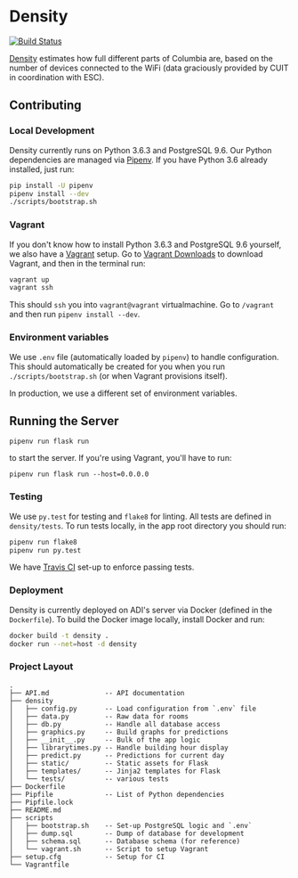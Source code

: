 # Density

[![Build
Status](https://travis-ci.org/ADI-Labs/density.svg?branch=master)](https://travis-ci.org/ADI-Labs/density)

[Density](https://density.adicu.com) estimates how full different parts of
Columbia are, based on the number of devices connected to the WiFi (data
graciously provided by CUIT in coordination with ESC).


## Contributing

### Local Development

Density currently runs on Python 3.6.3 and PostgreSQL 9.6. Our Python
dependencies are managed via [Pipenv](https://docs.pipenv.org/). If you
have Python 3.6 already installed, just run:

```bash
pip install -U pipenv
pipenv install --dev
./scripts/bootstrap.sh
```

### Vagrant

If you don't know how to install Python 3.6.3 and PostgreSQL 9.6
yourself, we also have a [Vagrant](https://www.vagrantup.com/) setup. Go
to [Vagrant Downloads](https://www.vagrantup.com/downloads.html) to
download Vagrant, and then in the terminal run:

```bash
vagrant up
vagrant ssh
```

This should `ssh` you into `vagrant@vagrant` virtualmachine. Go to
`/vagrant` and then run `pipenv install --dev`.

### Environment variables

We use `.env` file (automatically loaded by `pipenv`) to handle
configuration. This should automatically be created for you when you run
`./scripts/bootstrap.sh` (or when Vagrant provisions itself).

In production, we use a different set of environment variables.

## Running the Server

```
pipenv run flask run
```

to start the server. If you're using Vagrant, you'll have to run:

```
pipenv run flask run --host=0.0.0.0
```

### Testing

We use `py.test` for testing and `flake8` for linting. All tests are defined
in `density/tests`. To run tests locally, in the app root directory you should
run:

```bash
pipenv run flake8
pipenv run py.test
```

We have [Travis CI](https://travis-ci.org/ADI-Labs/density/) set-up to enforce
passing tests.

### Deployment

Density is currently deployed on ADI's server via Docker (defined in the
`Dockerfile`). To build the Docker image locally, install Docker and run:

```bash
docker build -t density .
docker run --net=host -d density
```

### Project Layout

```
.
├── API.md              -- API documentation
├── density
│   ├── config.py       -- Load configuration from `.env` file
│   ├── data.py         -- Raw data for rooms
│   ├── db.py           -- Handle all database access
│   ├── graphics.py     -- Build graphs for predictions
│   ├── __init__.py     -- Bulk of the app logic
│   ├── librarytimes.py -- Handle building hour display
│   ├── predict.py      -- Predictions for current day
│   ├── static/         -- Static assets for Flask
│   ├── templates/      -- Jinja2 templates for Flask
│   └── tests/          -- various tests
├── Dockerfile
├── Pipfile             -- List of Python dependencies
├── Pipfile.lock
├── README.md
├── scripts
│   ├── bootstrap.sh    -- Set-up PostgreSQL logic and `.env`
│   ├── dump.sql        -- Dump of database for development
│   ├── schema.sql      -- Database schema (for reference)
│   └── vagrant.sh      -- Script to setup Vagrant
├── setup.cfg           -- Setup for CI
└── Vagrantfile
```
